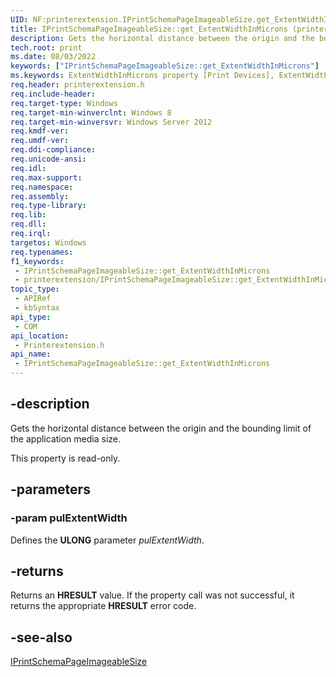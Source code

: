 ```yaml
---
UID: NF:printerextension.IPrintSchemaPageImageableSize.get_ExtentWidthInMicrons
title: IPrintSchemaPageImageableSize::get_ExtentWidthInMicrons (printerextension.h)
description: Gets the horizontal distance between the origin and the bounding limit of the application media size.
tech.root: print
ms.date: 08/03/2022
keywords: ["IPrintSchemaPageImageableSize::get_ExtentWidthInMicrons"]
ms.keywords: ExtentWidthInMicrons property [Print Devices], ExtentWidthInMicrons property [Print Devices],IPrintSchemaPageImageableSize interface, IPrintSchemaPageImageableSize interface [Print Devices],ExtentWidthInMicrons property, IPrintSchemaPageImageableSize.ExtentWidthInMicrons, IPrintSchemaPageImageableSize.get_ExtentWidthInMicrons, IPrintSchemaPageImageableSize::ExtentWidthInMicrons, IPrintSchemaPageImageableSize::get_ExtentWidthInMicrons, get_ExtentWidthInMicrons, print.iprintschemapageimageablesize_extentwidthinmicrons, printerextension/IPrintSchemaPageImageableSize::ExtentWidthInMicrons, printerextension/IPrintSchemaPageImageableSize::get_ExtentWidthInMicrons
req.header: printerextension.h
req.include-header: 
req.target-type: Windows
req.target-min-winverclnt: Windows 8
req.target-min-winversvr: Windows Server 2012
req.kmdf-ver: 
req.umdf-ver: 
req.ddi-compliance: 
req.unicode-ansi: 
req.idl: 
req.max-support: 
req.namespace: 
req.assembly: 
req.type-library: 
req.lib: 
req.dll: 
req.irql: 
targetos: Windows
req.typenames: 
f1_keywords:
 - IPrintSchemaPageImageableSize::get_ExtentWidthInMicrons
 - printerextension/IPrintSchemaPageImageableSize::get_ExtentWidthInMicrons
topic_type:
 - APIRef
 - kbSyntax
api_type:
 - COM
api_location:
 - Printerextension.h
api_name:
 - IPrintSchemaPageImageableSize::get_ExtentWidthInMicrons
---
```


## -description

Gets the horizontal distance between the origin and the bounding limit of the application media size.

This property is read-only.

## -parameters

### -param pulExtentWidth

Defines the **ULONG** parameter *pulExtentWidth*.

## -returns

Returns an **HRESULT** value. If the property call was not successful, it returns the appropriate **HRESULT** error code.

## -see-also

[IPrintSchemaPageImageableSize](./nn-printerextension-iprintschemapageimageablesize.md)